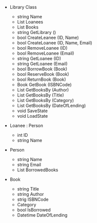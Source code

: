 + Library Class
	+ string Name
	+ List Loanees
	+ List Books
	+ string GetLibrary ()
	+ bool CreateLeanee (ID, Name)
	+ bool CreateLoanee (ID, Name, Email)
	+ bool RemoveLoanee (ID)
	+ bool RemoveLoanee (Email)
	+ string GetLoanee (ID)
	+ string GetLoanee (Email)
	+ bool BorrowBook (Book)
	+ bool ReserveBook (Book)
	+ bool ReturnBook (Book)
	+ Book GetBook (ISBNCode)
	+ List GetBooksBy (Author)
	+ List GetBooksBy (Title)
	+ List GetBooksBy (Category)
	+ List GetBooksBy (DateOfLending)
	+ void SaveState
	+ void LoadState

+ Loanee : Person
	+ int ID
	+ string Name

+ Person
	+ string Name
	+ string Email
	+ List BorrowedBooks

+ Book
	+ string Title
	+ string Author
	+ strig ISBNCode
	+ Category
	+ bool IsBorrowed
	+ Datetime DateOfLending
